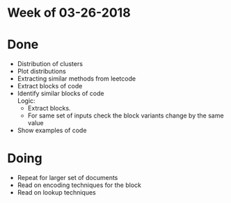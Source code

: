 # Week of 03-26-2018

# Done
- Distribution of clusters
- Plot distributions
- Extracting similar methods from leetcode
- Extract blocks of code
- Identify similar blocks of code  
  Logic:
  - Extract blocks.
  - For same set of inputs check the block variants change by the same value
- Show examples of code

# Doing
- Repeat for larger set of documents
- Read on encoding techniques for the block
- Read on lookup techniques
